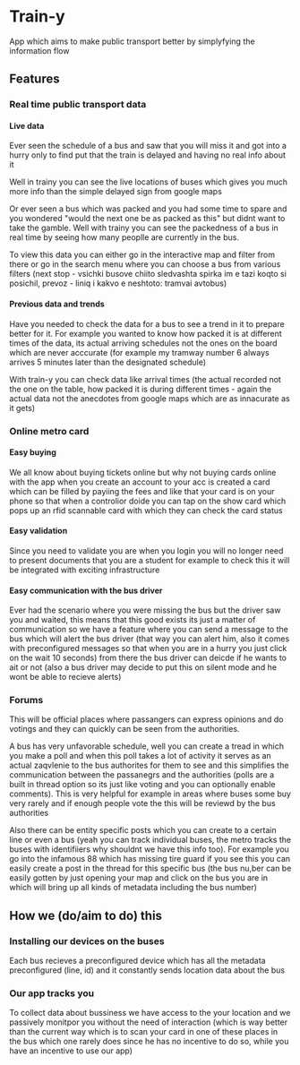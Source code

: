 # Train-y

App which aims to make public transport better by simplyfying the information flow 

## Features

### Real time public transport data

#### Live data 
Ever seen the schedule of a bus and saw that you will miss it and got into a hurry only to find put that the train is delayed and having no real info about it 

Well in trainy you can see the live locations of buses which gives you much more info than the simple delayed sign from google maps

Or ever seen a bus which was packed and you had some time to spare and you wondered "would the next one be as packed as this" but didnt want to take the gamble. Well with trainy you can see the packedness of a bus in real time by seeing how many peoplle are currently in the bus.

To view this data you can either go in the interactive map and filter from there or go in the search menu where you can choose a bus from various filters (next stop - vsichki busove chiito sledvashta spirka im e tazi koqto si posichil, prevoz - liniq i kakvo e neshtoto: tramvai avtobus)

#### Previous data and trends

Have you needed to check the data for a bus to see a trend in it to prepare better for it. For example you wanted to know how packed it is at different times of the data, its actual arriving schedules not the ones on the board which are never acccurate (for example my tramway number 6 always arrives 5 minutes later than the designated schedule)


With train-y you can check data like arrival times (the actual recorded not the one on the table, how packed it is during different times - again the actual data not the anecdotes from google maps which are as innacurate as it gets)

### Online metro card


#### Easy buying 
We all know about buying tickets online but why not buying cards online with the app when you create an account to your acc is created a card which can be filled by payiing the fees and like that your card is on your phone so that when a controlior doide you can tap on the show card which pops up an rfid scannable card with which they can check the card status 

#### Easy validation

Since you need to validate you are when you login you will no longer need to present documents that you are a student for example to check this it will be integrated with exciting infrastructure

#### Easy communication with the bus driver

Ever had the scenario where you were missing the bus but the driver saw you and waited, this means that this good exists its just a matter of communication so we have a feature where you can send a message to the bus which will alert the bus driver (that way you can alert him, also it comes with preconfigured messages so that when you are in a hurry you just click on the wait 10 seconds) from there the bus driver can deicde if he wants to ait or not (also a bus driver may decide to put this on silent mode and he wont be able to recieve alerts)

### Forums

This will be official places where passangers can express opinions and do votings and they can quickly can be seen from the authorities.

A bus has very unfavorable schedule, well you can create a tread in which you make a poll and when this poll takes a lot of activity it serves as an actual zaqvlenie to the bus authorites for them to see and this simplifies the communication between the passanegrs and the authorities (polls are a built in thread option so its just like voting and you can optionally enable comments). This is very helpful for example in areas where buses some buy very rarely and if enough people vote the this will be reviewd by the bus authorities 

Also there can be entity specific posts which you can create to a certain line or even a bus (yeah you can track individual buses, the metro tracks the buses with identifiiers why shouldnt we have this info too). For example you go into the infamous 88 which has missing tire guard if you see this you can easily create a post in the thread for this specific bus (the bus nu,ber can be easily gotten by just opening your map and click on the bus you are in which will bring up all kinds of metadata including the bus number)




## How we (do/aim to do) this 

### Installing our devices on the buses

Each bus recieves a preconfigured device which has all the metadata preconfigured (line, id) and it constantly sends location data about the bus 

### Our app tracks you 

To collect data about bussiness we have access to the your location and we passively monitpor you without the need of interaction (which is way better than the current way which is to scan your card in one of these places in the bus which one rarely does since he has no incentive to do so, while you have an incentive to use our app)
